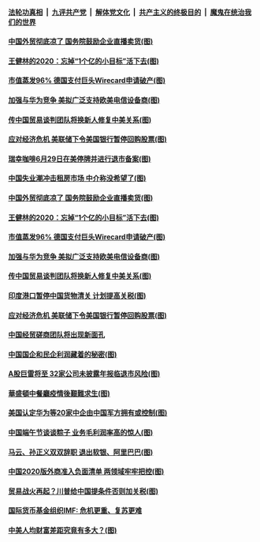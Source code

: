 

####  [法轮功真相](../../../../basic/blob/master/README.md?t=06271931) &nbsp;|&nbsp; [九评共产党](../../../../9ping.md/blob/master/README.md?t=06271931) &nbsp;|&nbsp; [解体党文化](../../../../jtdwh.md/blob/master/README.md?t=06271931)  &nbsp;|&nbsp; [共产主义的终极目的](../../../../gczydzjmd.md/blob/master/README.md?t=06271931) &nbsp;|&nbsp; [魔鬼在统治我们的世界](../../../../mgztzwmdsj.md/blob/master/README.md?t=06271931) 

#### [中国外贸彻底凉了 国务院鼓励企业直播卖货(图)](../pages/p5/937813.md?t=06271931) 

#### [王健林的2020：忘掉“1个亿的小目标”活下去(图)](../pages/p5/937834.md?t=06271931) 

#### [市值蒸发96% 德国支付巨头Wirecard申请破产(图)](../pages/p5/937805.md?t=06271931) 

#### [加强与华为竞争 美拟广泛支持欧美电信设备商(图)](../pages/p5/937802.md?t=06271931) 

#### [传中国贸易谈判团队将换新人修复中美关系(图)](../pages/p5/937793.md?t=06271931) 

#### [应对经济危机 美联储下令美国银行暂停回购股票(图)](../pages/p5/937760.md?t=06271931) 

#### [瑞幸咖啡6月29日在美停牌并进行退市备案(图)](../pages/p5/937854.md?t=06271931) 

#### [中国失业潮冲击租房市场 中介称没希望了(图)](../pages/p5/937808.md?t=06271931) 

#### [中国外贸彻底凉了 国务院鼓励企业直播卖货(图)](../pages/p5/937813.md?t=06271931) 

#### [王健林的2020：忘掉“1个亿的小目标”活下去(图)](../pages/p5/937834.md?t=06271931) 

#### [市值蒸发96% 德国支付巨头Wirecard申请破产(图)](../pages/p5/937805.md?t=06271931) 

#### [加强与华为竞争 美拟广泛支持欧美电信设备商(图)](../pages/p5/937802.md?t=06271931) 

#### [传中国贸易谈判团队将换新人修复中美关系(图)](../pages/p5/937793.md?t=06271931) 

#### [印度港口暂停中国货物清关 计划提高关税(图)](../pages/p5/937779.md?t=06271931) 

#### [应对经济危机 美联储下令美国银行暂停回购股票(图)](../pages/p5/937760.md?t=06271931) 

#### [中国经贸磋商团队将出现新面孔](../pages/p5/937736.md?t=06271931) 

#### [中国国企和民企利润藏着的秘密(图)](../pages/p5/937711.md?t=06271931) 

#### [A股巨雷将至 32家公司未披露年报临退市风险(图)](../pages/p5/937727.md?t=06271931) 

#### [華盛頓中餐廳疫情後艱難求生(图)](../pages/p5/937726.md?t=06271931) 

#### [美国认定华为等20家中企由中国军方拥有或控制(图)](../pages/p5/937724.md?t=06271931) 

#### [中国端午节谈谈粽子 业务毛利润率高的惊人(图)](../pages/p5/937695.md?t=06271931) 

#### [马云、孙正义双双辞职 退出软银、阿里巴巴(图)](../pages/p5/937690.md?t=06271931) 

#### [中国2020版外商准入负面清单 两领域牢牢把控(图)](../pages/p5/937687.md?t=06271931) 

#### [贸易战火再起？川普给中国提条件否则加关税(图)](../pages/p5/937682.md?t=06271931) 

#### [国际货币基金组织IMF: 危机更重、复苏更难](../pages/p5/937676.md?t=06271931) 

#### [中美人均财富差距究竟有多大？(图)](../pages/p5/937633.md?t=06271931) 


